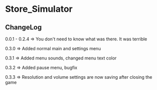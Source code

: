 # Store_Simulator

## ChangeLog

0.0.1 - 0.2.4 => You don't need to know what was there. It was terrible

0.3.0 => Added normal main and settings menu

0.3.1 => Added menu sounds, changed menu text color

0.3.2 => Added pause menu, bugfix

0.3.3 => Resolution and volume settings are now saving after closing the game